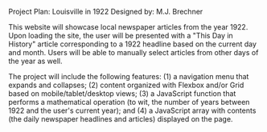 Project Plan: Louisville in 1922
Designed by: M.J. Brechner

This website will showcase local newspaper articles from the year 1922. Upon loading the site, the user will be presented with a "This Day in History" article corresponding to a 1922 headline based on the current day and month. Users will be able to manually select articles from other days of the year as well.

The project will include the following features: (1) a navigation menu that expands and collapses; (2) content organized with Flexbox and/or Grid based on mobile/tablet/desktop views; (3) a JavaScript function that performs a mathematical operation (to wit, the number of years between 1922 and the user's current year); and (4) a JavaScript array with contents (the daily newspaper headlines and articles) displayed on the page.